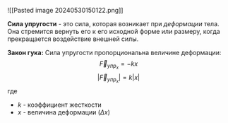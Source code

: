 ![[Pasted image 20240530150122.png]]

**Сила упругости** - это сила, которая возникает при *деформации* тела. Она стремится вернуть его к его исходной форме или размеру, когда прекращается воздействие внешней силы.

**Закон гука:** 
Cила упругости пропорциональна величине деформации:$$\vec{F}_{упр_{x}} = -kx$$$$|\vec{F}_{упр_{x}}| = k|x|$$где 
- $k$ - коэффициент жесткости
- $x$ - величина деформации ($\Delta{x}$)



